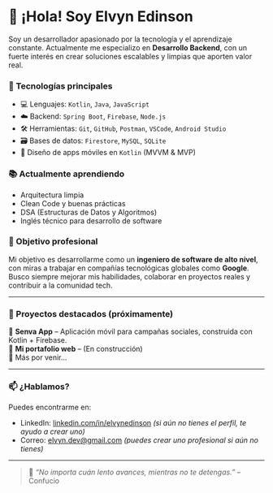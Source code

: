 # 👋 ¡Hola! Soy Elvyn Edinson

Soy un desarrollador apasionado por la tecnología y el aprendizaje constante. Actualmente me especializo en **Desarrollo Backend**, con un fuerte interés en crear soluciones escalables y limpias que aporten valor real.

### 🚀 Tecnologías principales
- 💻 Lenguajes: `Kotlin`, `Java`, `JavaScript`
- ☁️ Backend: `Spring Boot`, `Firebase`, `Node.js`
- 🛠️ Herramientas: `Git`, `GitHub`, `Postman`, `VSCode`, `Android Studio`
- 🗃️ Bases de datos: `Firestore`, `MySQL`, `SQLite`
- 🎨 Diseño de apps móviles en `Kotlin` (MVVM & MVP)

### 📚 Actualmente aprendiendo
- Arquitectura limpia
- Clean Code y buenas prácticas
- DSA (Estructuras de Datos y Algoritmos)
- Inglés técnico para desarrollo de software

### 📌 Objetivo profesional
Mi objetivo es desarrollarme como un **ingeniero de software de alto nivel**, con miras a trabajar en compañías tecnológicas globales como **Google**. Busco siempre mejorar mis habilidades, colaborar en proyectos reales y contribuir a la comunidad tech.

---

### 🧠 Proyectos destacados (próximamente)
🔹 **Senva App** – Aplicación móvil para campañas sociales, construida con Kotlin + Firebase.  
🔹 **Mi portafolio web** – (En construcción)  
🔹 Más por venir...

---

### 📫 ¿Hablamos?
Puedes encontrarme en:
- LinkedIn: [linkedin.com/in/elvynedinson](https://linkedin.com/in/elvynedinson) *(si aún no tienes el perfil, te ayudo a crear uno)*
- Correo: elvyn.dev@gmail.com *(puedes crear uno profesional si aún no tienes)*

---

> 🧩 *“No importa cuán lento avances, mientras no te detengas.”* – Confucio
